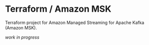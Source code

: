 # Terraform / Amazon MSK

Terraform project for Amazon Managed Streaming for Apache Kafka (Amazon MSK).

_work in progress_
